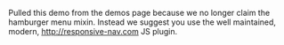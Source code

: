 Pulled this demo from the demos page because we no longer claim the hamburger menu mixin. Instead we suggest you use the well maintained, modern, http://responsive-nav.com JS plugin.